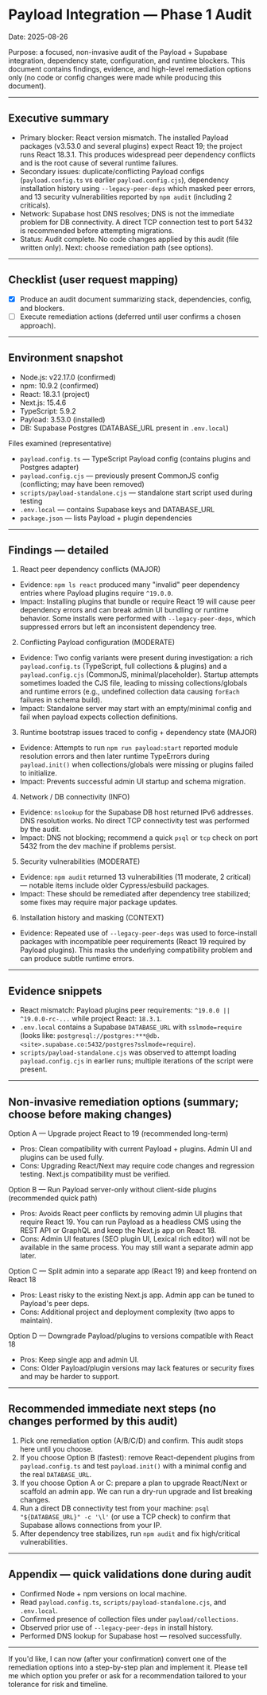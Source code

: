 # Payload Integration — Phase 1 Audit

Date: 2025-08-26

Purpose: a focused, non-invasive audit of the Payload + Supabase integration, dependency state, configuration, and runtime blockers. This document contains findings, evidence, and high-level remediation options only (no code or config changes were made while producing this document).

---

## Executive summary

- Primary blocker: React version mismatch. The installed Payload packages (v3.53.0 and several plugins) expect React 19; the project runs React 18.3.1. This produces widespread peer dependency conflicts and is the root cause of several runtime failures.
- Secondary issues: duplicate/conflicting Payload configs (`payload.config.ts` vs earlier `payload.config.cjs`), dependency installation history using `--legacy-peer-deps` which masked peer errors, and 13 security vulnerabilities reported by `npm audit` (including 2 criticals).
- Network: Supabase host DNS resolves; DNS is not the immediate problem for DB connectivity. A direct TCP connection test to port 5432 is recommended before attempting migrations.
- Status: Audit complete. No code changes applied by this audit (file written only). Next: choose remediation path (see options).

---

## Checklist (user request mapping)

- [x] Produce an audit document summarizing stack, dependencies, config, and blockers.
- [ ] Execute remediation actions (deferred until user confirms a chosen approach).

---

## Environment snapshot

- Node.js: v22.17.0 (confirmed)
- npm: 10.9.2 (confirmed)
- React: 18.3.1 (project)
- Next.js: 15.4.6
- TypeScript: 5.9.2
- Payload: 3.53.0 (installed)
- DB: Supabase Postgres (DATABASE_URL present in `.env.local`)

Files examined (representative)
- `payload.config.ts` — TypeScript Payload config (contains plugins and Postgres adapter)
- `payload.config.cjs` — previously present CommonJS config (conflicting; may have been removed)
- `scripts/payload-standalone.cjs` — standalone start script used during testing
- `.env.local` — contains Supabase keys and DATABASE_URL
- `package.json` — lists Payload + plugin dependencies

---

## Findings — detailed

1) React peer dependency conflicts (MAJOR)
- Evidence: `npm ls react` produced many "invalid" peer dependency entries where Payload plugins require `^19.0.0`.
- Impact: Installing plugins that bundle or require React 19 will cause peer dependency errors and can break admin UI bundling or runtime behavior. Some installs were performed with `--legacy-peer-deps`, which suppressed errors but left an inconsistent dependency tree.

2) Conflicting Payload configuration (MODERATE)
- Evidence: Two config variants were present during investigation: a rich `payload.config.ts` (TypeScript, full collections & plugins) and a `payload.config.cjs` (CommonJS, minimal/placeholder). Startup attempts sometimes loaded the CJS file, leading to missing collections/globals and runtime errors (e.g., undefined collection data causing `forEach` failures in schema build).
- Impact: Standalone server may start with an empty/minimal config and fail when payload expects collection definitions.

3) Runtime bootstrap issues traced to config + dependency state (MAJOR)
- Evidence: Attempts to run `npm run payload:start` reported module resolution errors and then later runtime TypeErrors during `payload.init()` when collections/globals were missing or plugins failed to initialize.
- Impact: Prevents successful admin UI startup and schema migration.

4) Network / DB connectivity (INFO)
- Evidence: `nslookup` for the Supabase DB host returned IPv6 addresses. DNS resolution works. No direct TCP connectivity test was performed by the audit.
- Impact: DNS not blocking; recommend a quick `psql` or `tcp` check on port 5432 from the dev machine if problems persist.

5) Security vulnerabilities (MODERATE)
- Evidence: `npm audit` returned 13 vulnerabilities (11 moderate, 2 critical) — notable items include older Cypress/esbuild packages.
- Impact: These should be remediated after dependency tree stabilized; some fixes may require major package updates.

6) Installation history and masking (CONTEXT)
- Evidence: Repeated use of `--legacy-peer-deps` was used to force-install packages with incompatible peer requirements (React 19 required by Payload plugins). This masks the underlying compatibility problem and can produce subtle runtime errors.

---

## Evidence snippets
- React mismatch: Payload plugins peer requirements: `^19.0.0 || ^19.0.0-rc-...` while project React: `18.3.1`.
- `.env.local` contains a Supabase `DATABASE_URL` with `sslmode=require` (looks like: `postgresql://postgres:***@db.<site>.supabase.co:5432/postgres?sslmode=require`).
- `scripts/payload-standalone.cjs` was observed to attempt loading `payload.config.cjs` in earlier runs; multiple iterations of the script were present.

---

## Non-invasive remediation options (summary; choose before making changes)

Option A — Upgrade project React to 19 (recommended long-term)
- Pros: Clean compatibility with current Payload + plugins. Admin UI and plugins can be used fully.
- Cons: Upgrading React/Next may require code changes and regression testing. Next.js compatibility must be verified.

Option B — Run Payload server-only without client-side plugins (recommended quick path)
- Pros: Avoids React peer conflicts by removing admin UI plugins that require React 19. You can run Payload as a headless CMS using the REST API or GraphQL and keep the Next.js app on React 18.
- Cons: Admin UI features (SEO plugin UI, Lexical rich editor) will not be available in the same process. You may still want a separate admin app later.

Option C — Split admin into a separate app (React 19) and keep frontend on React 18
- Pros: Least risky to the existing Next.js app. Admin app can be tuned to Payload's peer deps.
- Cons: Additional project and deployment complexity (two apps to maintain).

Option D — Downgrade Payload/plugins to versions compatible with React 18
- Pros: Keep single app and admin UI.
- Cons: Older Payload/plugin versions may lack features or security fixes and may be harder to support.

---

## Recommended immediate next steps (no changes performed by this audit)
1. Pick one remediation option (A/B/C/D) and confirm. This audit stops here until you choose.
2. If you choose Option B (fastest): remove React-dependent plugins from `payload.config.ts` and test `payload.init()` with a minimal config and the real `DATABASE_URL`.
3. If you choose Option A or C: prepare a plan to upgrade React/Next or scaffold an admin app. We can run a dry-run upgrade and list breaking changes.
4. Run a direct DB connectivity test from your machine: `psql "${DATABASE_URL}" -c '\l'` (or use a TCP check) to confirm that Supabase allows connections from your IP.
5. After dependency tree stabilizes, run `npm audit` and fix high/critical vulnerabilities.

---

## Appendix — quick validations done during audit
- Confirmed Node + npm versions on local machine.
- Read `payload.config.ts`, `scripts/payload-standalone.cjs`, and `.env.local`.
- Confirmed presence of collection files under `payload/collections`.
- Observed prior use of `--legacy-peer-deps` in install history.
- Performed DNS lookup for Supabase host — resolved successfully.

---

If you'd like, I can now (after your confirmation) convert one of the remediation options into a step-by-step plan and implement it. Please tell me which option you prefer or ask for a recommendation tailored to your tolerance for risk and timeline.
